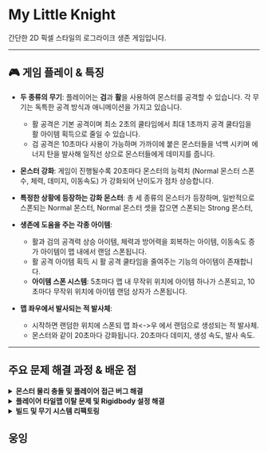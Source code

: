 # My Little Knight

간단한 2D 픽셀 스타일의 로그라이크 생존 게임입니다.

---
## 🎮 게임 플레이 & 특징

- **두 종류의 무기**: 플레이어는 **검**과 **활**을 사용하여 몬스터를 공격할 수 있습니다. 각 무기는 독특한 공격 방식과 애니메이션을 가지고 있습니다.
  - 활 공격은 기본 공격이며 최소 2초의 쿨타임에서 최대 1초까지 공격 쿨타임을 활 아이템 획득으로 줄일 수 있습니다.
  - 검 공격은 10초마다 사용이 가능하며 가까이에 붙은 몬스터들을 넉백 시키며 에너지 탄을 발사해 일직선 상으로 몬스터들에게 데미지를 줍니다. 

- **몬스터 강화**: 게임이 진행될수록 20초마다 몬스터의 능력치 (Normal 몬스터 스폰 수, 체력, 데미지, 이동속도) 가 강화되어 난이도가 점차 상승합니다.
  
- **특정한 상황에 등장하는 강화 몬스터**: 총 세 종류의 몬스터가 등장하며, 일반적으로 스폰되는 Normal 몬스터, Normal 몬스터 셋을 잡으면 스폰되는 Strong 몬스터, 

- **생존에 도움을 주는 각종 아이템**:
  - 활과 검의 공격력 상승 아이템, 체력과 방어력을 회복하는 아이템, 이동속도 증가 아이템이 맵 내에서 랜덤 스폰됩니다.
  - 활 공격 아이템 획득 시 활 공격 쿨타임을 줄여주는 기능의 아이템이 존재합니다.
  - **아이템 스폰 시스템**: 5초마다 맵 내 무작위 위치에 아이템 하나가 스폰되고, 10초마다 무작위 위치에 아이템 랜덤 상자가 스폰됩니다.

- **맵 좌우에서 발사되는 적 발사체**:
  - 시작하면 랜덤한 위치에 스폰되 맵 좌<->우 에서 랜덤으로 생성되는 적 발사체.
  - 몬스터와 같이 20초마다 강화됩니다. 20초마다 데미지, 생성 속도, 발사 속도.

---


##  주요 문제 해결 과정 & 배운 점

<details>
<summary><b>몬스터 물리 충돌 및 플레이어 접근 버그 해결</b></summary>
<br/>

### 문제점

- 몬스터끼리 서로 겹치는 현상 발생
- 몬스터가 플레이어에게 다가가지 못하고, 보이지 않는 벽에 막히는 현상 발생
- 플레이어가 타일맵 밖으로 나가는 현상 발생

### 원인 분석

1. **몬스터 겹침 문제**: 몬스터 프리팹에 `Box Collider 2D`가 하나뿐이라 물리적인 충돌 처리가 부족했음.
2. **보이지 않는 벽 문제**: 플레이어의 자식 오브젝트인 검 공격 시 이 콜라이더 범위 안에 있는 몬스터에게 공격 시 데미지를 주게 하는 오브젝트인 `SwordPoint`의 `Box Collider 2D`가 `Is Trigger`가 꺼진 상태였음. 이로 인해 `SwordPoint`가 몬스터의 물리 충돌용 콜라이더와 부딪히면서, 플레이어가 몬스터에게 접근하지 못하게 막는 '벽' 역할을 한 것을 발견.
3. **콜라이더의 역할 충돌**: 플레이어에게 `Box Collider 2D` 콜라이더가 하나만 있어서, 벽에 부딪히는 물리적 충돌과 몬스터와 겹치는 감지 역할을 동시에 수행할 수 없었음.

### 해결 과정

1. **몬스터 프리팹 수정**:
  - 1-2 **콜라이더 추가**: 몬스터에게 `Box Collider 2D`를 하나 더 추가.
  - 1-3 **역할 분리**: 기존 콜라이더는 몬스터가 플레이어를 감지하는 용도(`Is Trigger` 켬), 새로 추가한 콜라이더는 몬스터끼리 서로 밀어내는 용도(`Is Trigger` 끔)로 역할을 분리함.
2. **플레이어 프리팹 수정**:
  - 2-1 **콜라이더 속성 변경**: `SwordPoint`의 `Box Collider 2D`의 `Is Trigger`를 `켜짐` 상태로 변경. 이로써 `SwordPoint`가 물리적 충돌을 일으키지 않고, 감지 영역 역할만 하도록 수정.
3. **플레이어에게 `Box Collider 2D` 추가**:
  - 3-1 **물리 충돌용 콜라이더**: (`Is Trigger` 끔): 타일맵 벽에 부딪혀 막히는 역할.
  - 3-2 **몬스터 감지용 콜라이더**: (`Is Trigger` 켬): 몬스터와 접촉을 감지하는 역할.
  - 3-3 **Layer Collision Matrix 설정**: Player 레이어와 Monster 레이어를 만들고, 플레이어에 Player 레이어, 몬스터에게 Monster 레이어를 추가, **Layer Collision Matrix** 에서 Player 레이어와 Monster 레이어의 충돌을 비활성화.

</details>


<details>
<summary><b>플레이어 타일맵 이탈 문제 및 Rigidbody 설정 해결</b></summary>
<br/>


</details>

<details>
<summary><b>빌드 및 무기 시스템 리팩토링</b></summary>
<br/>

[여기에 09/16 기록을 드롭다운 형식으로 작성]

</details>

##  웅잉

